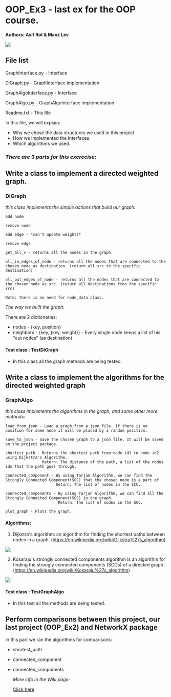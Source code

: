 # OOP_Ex3 - last ex for the OOP course.

**Authors: Asif Rot & Maoz Lev**

![](https://stock.wikimini.org/w/images/2/2c/Pok%C3%A9mon.gif)

File list
------------

GraphInterface.py - Interface

DiGraph.py - GraphInterface implementation

GraphAlgoInterface.py - Interface

GraphAlgo.py - GraphAlgoInterface implementation

Readme.txt - This file

In this file, we will explain:
- Why we chose the data structures we used in this project.
- How we implemented the interfaces.
- Which algorithms we used.


### _There are 3 parts for this excrecise:_

## Write a class to implement a directed weighted graph.

### DiGraph

_this class implements the simple actions that build our graph:_
    
    add node
    
    remove node
    
    add edge - *can't update weights*
    
    remove edge 
    
    get_all_v - returns all the nodes in the graph
    
    all_in_edges_of_node - returns all the nodes that are connected to the chosen node as destination. (return all src to the specific destination)
    
    all_out_edges_of_node - returns all the nodes that are connected to the chosen node as src. (return all destinations fron the specific src)

    Note: there is no need for node_data class.

   _The way we built the graph:_
   
   There are 2 dictionaries: 
   
   - nodes - {key, position}
   - neighbors - {key, {key, weight}} - Every single node keeps a list of his "out nodes" (as destination)
    
#### Test class : TestDiGraph

- In this class all the graph methods are being tested.
    

## Write a class to implement the algorithms for the directed weighted graph
    
### GraphAlgo

_this class implements the algorithms in the graph, and some other more methods:_
      
    load_from_json - Load a graph from a json file. If there is no position for some node it will be placed by a random position.
      
    save_to_json - Save the chosen graph to a json file. It will be saved on the project package.
      
    shortest_path - Returns the shortest path from node id1 to node id2 using Dijkstra's Algorithm.
                    Return: The distance of the path, a list of the nodes ids that the path goes through.
      
    connected_component - By using Tarjan Algorithm, we can find the Strongly Connected Component(SCC) that the chosen node is a part of.
                          Return: The list of nodes in the SCC.
      
    connected_components - By using Tarjan Algorithm, we can find all the Strongly Connected Component(SCC) in the graph.
                           Return: The list of nodes in the SCC.
      
    plot_graph - Plots the graph.
    
#### **Algorithms:**
    
1. Dijkstra's algorithm: an algorithm for finding the shortest paths between nodes in a graph. (https://en.wikipedia.org/wiki/Dijkstra%27s_algorithm)

![](https://upload.wikimedia.org/wikipedia/commons/5/57/Dijkstra_Animation.gif)

    
2. Kosaraju's strongly connected components algorithm is an algorithm for finding the strongly connected components (SCCs) of a directed graph.          
   (https://en.wikipedia.org/wiki/Kosaraju%27s_algorithm)
   
![](https://miro.medium.com/max/1666/1*mW2CO2dhTkvgsJK7oSrFJg.gif)
      
#### Test class : TestGraphAlgo

- In this test all the methods are being tested. 
                  

## Perform comparisons between this project, our last project (OOP_Ex2) and NetworkX package

In this part we ran the algorithms for comparisons:
- shortest_path
- connected_component
- connected_components
  
  _More info in the Wiki page:_
  
  [Click here](https://github.com/Asif-Rot/OOP_Ex3/wiki/Comparisons)
  
  
        
